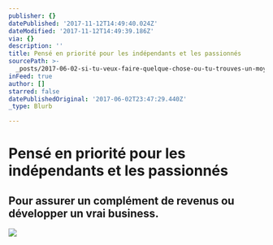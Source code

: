 ```yaml
---
publisher: {}
datePublished: '2017-11-12T14:49:40.024Z'
dateModified: '2017-11-12T14:49:39.186Z'
via: {}
description: ''
title: Pensé en priorité pour les indépendants et les passionnés
sourcePath: >-
  _posts/2017-06-02-si-tu-veux-faire-quelque-chose-ou-tu-trouves-un-moyen-ou-tu.md
inFeed: true
author: []
starred: false
datePublishedOriginal: '2017-06-02T23:47:29.440Z'
_type: Blurb

---
```

# Pensé en priorité pour les indépendants et les passionnés

## **Pour assurer un complément de revenus ou développer un vrai business.**
![](https://the-grid-user-content.s3-us-west-2.amazonaws.com/5a71b4e7-9b34-4ca7-a564-7d7f6d04a9fc.jpg)